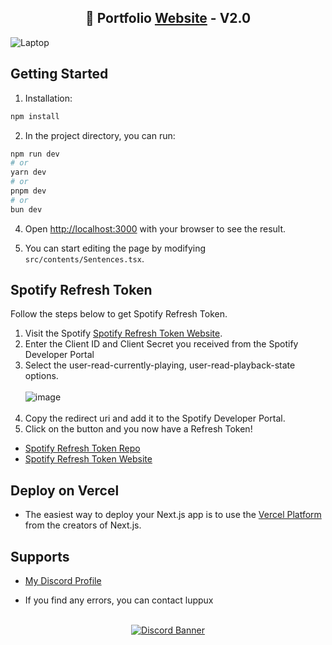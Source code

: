 <h2 align="center">
💚 Portfolio
  <a href="https://lulushuu.vercel.app" target="_blank">Website</a>
- V2.0
</h2>

![Laptop](https://github.com/user-attachments/assets/a826bc86-1a70-4a6f-a394-67e9fe038b1a)

## Getting Started

1. Installation:
```bash
npm install
```

2. In the project directory, you can run:

```bash
npm run dev
# or
yarn dev
# or
pnpm dev
# or
bun dev
```

4. Open [http://localhost:3000](http://localhost:3000) with your browser to see the result.

5. You can start editing the page by modifying `src/contents/Sentences.tsx`.

## Spotify Refresh Token

Follow the steps below to get Spotify Refresh Token.

1. Visit the Spotify [Spotify Refresh Token Website](https://spotify-refresh-tokens.vercel.app/?scope=user-read-playback-state&scope=user-read-currently-playing).
2. Enter the Client ID and Client Secret you received from the Spotify Developer Portal
3. Select the user-read-currently-playing, user-read-playback-state options. <br> </br>
![image](https://github.com/user-attachments/assets/773bf42d-dde6-4579-a9f5-e8b7b2f54f24) <br> </br>
4. Copy the redirect uri and add it to the Spotify Developer Portal.
5. Click on the button and you now have a Refresh Token!

- [Spotify Refresh Token Repo](https://github.com/luluwux/Spotify-Refresh-Token/)
- [Spotify Refresh Token Website](https://spotify-refresh-tokens.vercel.app/?scope=user-read-playback-state&scope=user-read-currently-playing)

## Deploy on Vercel

- The easiest way to deploy your Next.js app is to use the [Vercel Platform](https://vercel.com/new?utm_medium=default-template&filter=next.js&utm_source=create-next-app&utm_campaign=create-next-app-readme) from the creators of Next.js.


## Supports

- [My Discord Profile](https://discord.com/users/852103749228036136)

- If you find any errors, you can contact luppux
<br> </br>
<p align="center">
  <a href="https://discord.gg/luppux" target="_blank">
    <img src="https://api.weblutions.com/discord/invite/luppux/" alt="Discord Banner">
  </a>
</p>
